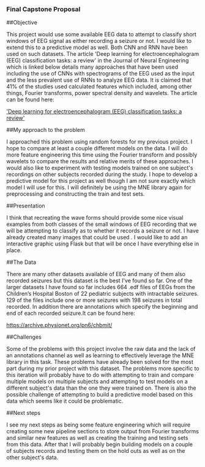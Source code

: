 ### Final Capstone Proposal

##Objective

This project would use some available EEG data to attempt to classify short windows of EEG signal as either recording a seizure or not. I would like to extend this to a predictive model as well. Both CNN and RNN  have been used on such datasets. 
The article 'Deep learning for electroencephalogram (EEG) classification tasks: a review' in the Journal of Neural Engineering which is linked below details many approaches that have been used including the use of CNNs with spectrograms of the EEG used as the input and the less prevalent use of RNNs to analyze EEG data. It is claimed that 41% of the studies used calculated features which included, among other things, Fourier transforms, power spectral density and wavelets. The article can be found here:

['Deep learning for electroencephalogram (EEG) classification tasks: a review'](https://iopscience.iop.org/article/10.1088/1741-2552/ab0ab5/pdf)

##My approach to the problem
 
I approached this problem using random forests for my previous project. I hope to compare at least a couple different models on the data. I will do more feature engineering this time using the Fourier transform and possibly wavelets to compare the results and relative merits of these approaches. I would also like to experiment with testing models trained on one subject's recordings on other subjects recorded during the study. I hope to develop a predictive model for this project as well though I am not sure exactly which model I will use for this. I will definitely be using the MNE library again for preprocessing and constructing the train and test sets. 

##Presentation

I think that recreating the wave forms should provide some nice visual examples from both classes of the small windows of EEG recording that we will be attempting to classify as to whether it records a seizure or not. I have already created many images that could be used . I would like to add an interactive graphic using Flask but that will be once I have everything else in place. 

##The Data

There are many other datasets available of EEG and many of them also recorded seizures but this dataset is the best I've found so far. One of the larger datasets I have found so far includes 664 .edf files of EEGs from the Children’s Hospital Boston of 22 pediatric subjects with intractable seizures. 129 of the files include one or more seizures with 198 seizures in total recorded. In addition there are annotations which specify the beginning and end of each recorded seizure.It can be found here:

https://archive.physionet.org/pn6/chbmit/

##Challenges

Some of the problems with this project involve the raw data and the lack of an annotations channel as well as learning to effectively leverage the MNE library in this task. These problems have already been solved for the most part during my prior project with this dataset. The problems more specific to this iteration will probably have to do with attempting to train and compare multiple models on multiple subjects and attempting to test models on a different subject's data than the one they were trained on. There is also the possible challenge of attempting to build a predictive model based on this data which seems like it could be problematic. 

##Next steps

I see my next steps as being some feature engineering which will require creating some new pipeline sections to store output from Fourier transforms and similar new features as well as creating the training and testing sets from this data. After that I will probably begin building models on a couple of subjects records and testing them on the hold outs as well as on the other subject's data.